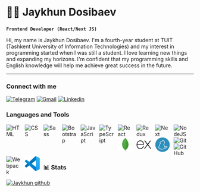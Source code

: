 # 🏄‍♂️ Jaykhun Dosibaev
**`Frontend Developer (React/Next JS)`**

Hi, my name is Jaykhun Dosibaev. I'm a fourth-year student at TUIT (Tashkent University of Information Technologies) and my interest in programming started when I was still a student. I love learning new things and expanding my horizons. I'm confident that my programming skills and English knowledge will help me achieve great success in the future.

---

### Connect with me
[![Telegram](https://img.shields.io/badge/-Telegram-2496D1?style=for-the-badge&logo=telegram&logoColor=fff)](https://t.me/JaykhunDev)
[![Gmail](https://img.shields.io/badge/-Gmail-D14836?style=for-the-badge&logo=gmail&logoColor=fff)](https://dosibaevjaykhun@gmail.com)
[![Linkedin](https://img.shields.io/badge/-LinkedIn-0073B1?style=for-the-badge&logo=linkedin&logoColor=fff)](https://www.linkedin.com/in/jaykhun/)


### Languages and Tools
<img align="left" alt="HTML" width="40" style="padding-right:10px;" src="https://cdn.jsdelivr.net/gh/devicons/devicon/icons/html5/html5-plain.svg" />
<img align="left" alt="CSS" width="40" style="padding-right:10px;" src="https://cdn.jsdelivr.net/gh/devicons/devicon/icons/css3/css3-plain.svg" />
<img align="left" alt="Sass" width="40" style="padding-right:10px;" src="https://cdn.jsdelivr.net/gh/devicons/devicon/icons/sass/sass-original.svg" />
<img align="left" alt="Bootstrap" width="40" style="padding-right:10px;" src="https://cdn.jsdelivr.net/gh/devicons/devicon/icons/bootstrap/bootstrap-original.svg" />
<img align="left" alt="JavaScript" width="40" style="padding-right:10px;" src="https://cdn.jsdelivr.net/gh/devicons/devicon/icons/javascript/javascript-plain.svg" />
<img align="left" alt="TypeScript" width="40" style="padding-right:10px;" src="https://cdn.jsdelivr.net/gh/devicons/devicon/icons/typescript/typescript-plain.svg" />
<img align="left" alt="React" width="40" style="padding-right:10px;" src="https://cdn.jsdelivr.net/gh/devicons/devicon/icons/react/react-original.svg" />
<img align="left" alt="Redux" width="40" style="padding-right:10px;" src="https://cdn.jsdelivr.net/gh/devicons/devicon/icons/redux/redux-original.svg" />
<!-- <img align="left" alt="MaterialUi" width="40" style="padding-right:10px;" src="https://cdn.jsdelivr.net/gh/devicons/devicon/icons/materialui/materialui-original.svg" /> -->
<img align="left" alt="Next" width="40" style="padding-right:10px;" src="https://cdn.jsdelivr.net/gh/devicons/devicon/icons/nextjs/nextjs-line.svg" />
<img align="left" alt="NodeJS" width="40" style="padding-right:10px;" src="https://cdn.jsdelivr.net/gh/devicons/devicon/icons/nodejs/nodejs-original.svg" />
<img align="left" alt="MongoDb" width="40" style="padding-right:10px;" src="https://github.com/devicons/devicon/blob/master/icons/mongodb/mongodb-original.svg" />
<img align="left" alt="Express" width="40" style="padding-right:10px;" src="https://github.com/devicons/devicon/blob/master/icons/express/express-original.svg" />
<!-- <img align="left" alt="Npm" width="40" style="padding-right:10px;" src="https://github.com/devicons/devicon/blob/v2.15.1/icons/npm/npm-original-wordmark.svg"/> -->
<img align="left" alt="Yarn" width="40" style="padding-right:10px;" src="https://github.com/devicons/devicon/blob/v2.15.1/icons/yarn/yarn-original.svg"/>
<img align="left" alt="Git" width="40" style="padding-right:10px;" src="https://cdn.jsdelivr.net/gh/devicons/devicon/icons/git/git-original.svg" />
<img align="left" alt="GitHub" width="40" style="padding-right:10px;" src="https://cdn.jsdelivr.net/gh/devicons/devicon/icons/github/github-original.svg" />

<br/><br/>

<img align="left" alt="Webpack" width="40" style="padding-right:10px;" src="https://cdn.jsdelivr.net/gh/devicons/devicon/icons/webpack/webpack-original.svg" />
<img align="left" alt="Vs code" width="40" style="padding-right:10px;" src="https://github.com/devicons/devicon/blob/v2.15.1/icons/vscode/vscode-original.svg"/>
<!-- <img align="left" alt="Webstrome" width="40" style="padding-right:10px;" src="https://cdn.jsdelivr.net/gh/devicons/devicon/icons/webstorm/webstorm-plain.svg" /> -->

<br/>
<br/>

### 📊 Stats

[![Jaykhun github](https://github-readme-stats.vercel.app/api?username=jaykhun&show_icons=true&locale=en&theme=codeSTACKr )](https://github.com/jaykhun/github-readme-stats)

